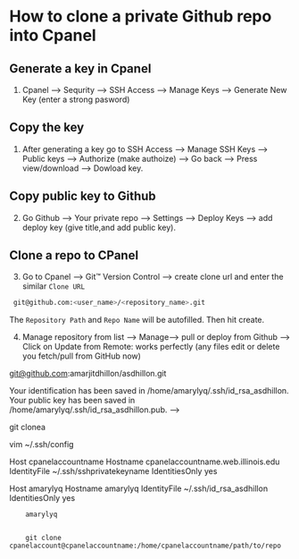 
# How to clone a private Github repo into Cpanel

## Generate a key in Cpanel

1. Cpanel --> Sequrity --> SSH Access --> Manage Keys --> Generate New Key (enter a strong pasword) 

## Copy the key
1. After generating a key go to SSH Access --> Manage SSH Keys --> Public keys -->  Authorize (make authoize) --> Go back --> Press view/download --> Dowload key.

## Copy public key to Github
2. Go Github --> Your private repo --> Settings --> Deploy Keys --> add deploy key (give title,and add public key).

## Clone a repo to CPanel

3. Go to Cpanel --> Git™ Version Control --> create clone url and enter the similar `Clone URL`

```sh
 git@github.com:<user_name>/<repository_name>.git
```

The `Repository Path` and `Repo Name` will be autofilled. Then hit create.

4. Manage repository from list --> Manage--> pull or deploy from Github --> Click on Update from Remote: works perfectly (any files edit or delete you fetch/pull from GitHub now)


 git@github.com:amarjitdhillon/asdhillon.git

Your identification has been saved in /home/amarylyq/.ssh/id_rsa_asdhillon.
Your public key has been saved in /home/amarylyq/.ssh/id_rsa_asdhillon.pub. -->


git clonea


vim ~/.ssh/config

Host cpanelaccountname
        Hostname cpanelaccountname.web.illinois.edu
        IdentityFile ~/.ssh/sshprivatekeyname
        IdentitiesOnly yes



Host amarylyq
        Hostname amarylyq
        IdentityFile ~/.ssh/id_rsa_asdhillon
        IdentitiesOnly yes




        amarylyq


        git clone cpanelaccount@cpanelaccountname:/home/cpanelaccountname/path/to/repo

